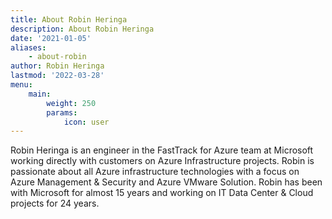 ```yaml
---
title: About Robin Heringa
description: About Robin Heringa
date: '2021-01-05'
aliases:
    - about-robin
author: Robin Heringa
lastmod: '2022-03-28'
menu:
    main: 
        weight: 250
        params:
            icon: user
---
```


Robin Heringa is an engineer in the FastTrack for Azure team at Microsoft working directly with customers on Azure Infrastructure projects. Robin is passionate about all Azure infrastructure technologies with a focus on Azure Management & Security and Azure VMware Solution.
Robin has been with Microsoft for almost 15 years and working on IT Data Center & Cloud projects for 24 years.
